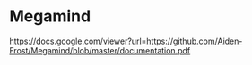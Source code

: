 # Megamind
https://docs.google.com/viewer?url=https://github.com/Aiden-Frost/Megamind/blob/master/documentation.pdf
